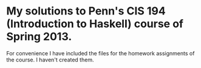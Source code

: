 # My solutions to Penn's CIS 194 (Introduction to Haskell) course of Spring 2013.

For convenience I have included the files for the homework assignments of the
course. I haven't created them.
